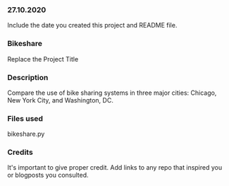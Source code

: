 ### 27.10.2020
Include the date you created this project and README file.

### Bikeshare
Replace the Project Title

### Description
Compare the use of bike sharing systems in three major cities: Chicago, New York City, and Washington, DC.

### Files used
bikeshare.py

### Credits
It's important to give proper credit. Add links to any repo that inspired you or blogposts you consulted.

